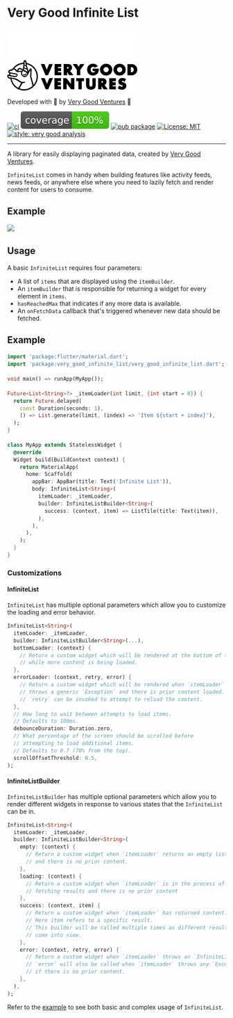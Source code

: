 # Very Good Infinite List

[![Very Good Ventures][logo_white]][very_good_ventures_link_dark]
[![Very Good Ventures][logo_black]][very_good_ventures_link_light]

Developed with 💙 by [Very Good Ventures][very_good_ventures_link] 🦄

[![ci][ci_badge]][ci_link]
[![coverage][coverage_badge]][ci_link]
[![pub package][pub_badge]][pub_link]
[![License: MIT][license_badge]][license_link]
[![style: very good analysis][very_good_analysis_badge]][very_good_analysis_badge_link]

---

A library for easily displaying paginated data, created by [Very Good Ventures][very_good_ventures_link].

`InfiniteList` comes in handy when building features like activity feeds, news feeds, or anywhere else where you need to lazily fetch and render content for users to consume.

## Example

<a href="https://github.com/VeryGoodOpenSource/very_good_infinite_list/blob/main/example/lib/main.dart"><img src="https://raw.githubusercontent.com/VeryGoodOpenSource/very_good_infinite_list/main/art/infinite_list.gif" height="400"/></a>

## Usage

A basic `InfiniteList` requires four parameters:

- A list of `items` that are displayed using the `itemBuilder`.
- An `itemBuilder` that is responsible for returning a widget for every element in `items`.
- `hasReachedMax` that indicates if any more data is available.
- An `onFetchData` callback that's triggered whenever new data should be fetched.

## Example

```dart
import 'package:flutter/material.dart';
import 'package:very_good_infinite_list/very_good_infinite_list.dart';

void main() => runApp(MyApp());

Future<List<String>?> _itemLoader(int limit, {int start = 0}) {
  return Future.delayed(
    const Duration(seconds: 1),
    () => List.generate(limit, (index) => 'Item ${start + index}'),
  );
}

class MyApp extends StatelessWidget {
  @override
  Widget build(BuildContext context) {
    return MaterialApp(
      home: Scaffold(
        appBar: AppBar(title: Text('Infinite List')),
        body: InfiniteList<String>(
          itemLoader: _itemLoader,
          builder: InfiniteListBuilder<String>(
            success: (context, item) => ListTile(title: Text(item)),
          ),
        ),
      ),
    );
  }
}
```

### Customizations

#### InfiniteList

`InfiniteList` has multiple optional parameters which allow you to customize the loading and error behavior.

```dart
InfiniteList<String>(
  itemLoader: _itemLoader,
  builder: InfiniteListBuilder<String>(...),
  bottomLoader: (context) {
    // Return a custom widget which will be rendered at the bottom of the list
    // while more content is being loaded.
  },
  errorLoader: (context, retry, error) {
    // Return a custom widget which will be rendered when `itemLoader`
    // throws a generic `Exception` and there is prior content loaded.
    // `retry` can be invoked to attempt to reload the content.
  },
  // How long to wait between attempts to load items.
  // Defaults to 100ms.
  debounceDuration: Duration.zero,
  // What percentage of the screen should be scrolled before
  // attempting to load additional items.
  // Defaults to 0.7 (70% from the top).
  scrollOffsetThreshold: 0.5,
);
```

#### InfiniteListBuilder

`InfiniteListBuilder` has multiple optional parameters which allow you to render different widgets in response to various states that the `InfiniteList` can be in.

```dart
InfiniteList<String>(
  itemLoader: _itemLoader,
  builder: InfiniteListBuilder<String>(
    empty: (context) {
      // Return a custom widget when `itemLoader` returns an empty list
      // and there is no prior content.
    },
    loading: (context) {
      // Return a custom widget when `itemLoader` is in the process of
      // fetching results and there is no prior content
    },
    success: (context, item) {
      // Return a custom widget when `itemLoader` has returned content.
      // Here item refers to a specific result.
      // This builder will be called multiple times as different results
      // come into view.
    },
    error: (context, retry, error) {
      // Return a custom widget when `itemLoader` throws an `InfiniteListException`.
      // `error` will also be called when `itemLoader` throws any `Exception`
      // if there is no prior content.
    },
  ),
);
```

Refer to the [example](https://github.com/VeryGoodOpenSource/very_good_infinite_list/blob/main/example/lib/main.dart) to see both basic and complex usage of `InfiniteList`.

[ci_badge]: https://github.com/VeryGoodOpenSource/very_good_infinite_list/workflows/ci/badge.svg
[ci_link]: https://github.com/VeryGoodOpenSource/very_good_infinite_list/actions
[coverage_badge]: https://raw.githubusercontent.com/VeryGoodOpenSource/very_good_infinite_list/main/coverage_badge.svg
[license_badge]: https://img.shields.io/badge/license-MIT-blue.svg
[license_link]: https://opensource.org/licenses/MIT
[logo_black]: https://raw.githubusercontent.com/VGVentures/very_good_brand/main/styles/README/vgv_logo_black.png#gh-light-mode-only
[logo_white]: https://raw.githubusercontent.com/VGVentures/very_good_brand/main/styles/README/vgv_logo_white.png#gh-dark-mode-only
[pub_badge]: https://img.shields.io/pub/v/very_good_infinite_list.svg
[pub_link]: https://pub.dartlang.org/packages/very_good_infinite_list
[very_good_analysis_badge]: https://img.shields.io/badge/style-very_good_analysis-B22C89.svg
[very_good_analysis_badge_link]: https://pub.dev/packages/very_good_analysis
[very_good_ventures_link]: https://verygood.ventures
[very_good_ventures_link_dark]: https://verygood.ventures#gh-dark-mode-only
[very_good_ventures_link_light]: https://verygood.ventures#gh-light-mode-only
